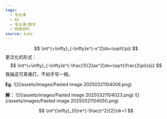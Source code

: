 ```yaml
---
tags:
  - 专业课
  - AI
  - 专业课/数学
  - 网络资料
source: kimi
---
```


$$
\int^{+\infty}_{-\infty}e^{-x^2}dx=\sqrt{\pi}
$$
更泛化的形式：
$$
\int^{+\infty}_{-\infty}e^{-\frac{1}{2}ax^2}dx=\sqrt{\frac{2\pi}{a}}
$$
我操这可真难打。不如手写一根。



**Eg.**
![](/assets/images/Pasted image 20250321104008.png)

**解：**
![](/assets/images/Pasted image 20250321104023.png)
![](/assets/images/Pasted image 20250321104050.png)



$$
\int^{\infty}_{0}re^{-\frac{r^2}{2}}dr=1
$$